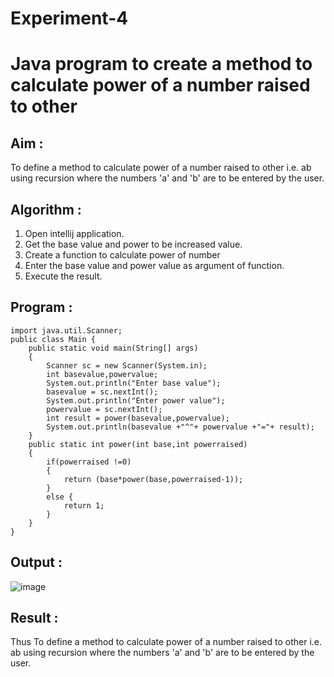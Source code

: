 # Experiment-4
# Java program to create a method to calculate power of a number raised to other 
## Aim :
To define a method to calculate power of a number raised to other i.e. ab using recursion where the numbers 'a' and 'b' are to be entered by the user.
## Algorithm :
1. Open intellij application.
2. Get the base value and power to be increased value.
3. Create a function to calculate power of number
4. Enter the base value and power value as argument of function.
5. Execute the result.
## Program :
```
import java.util.Scanner;
public class Main {
    public static void main(String[] args)
    {
        Scanner sc = new Scanner(System.in);
        int basevalue,powervalue;
        System.out.println("Enter base value");
        basevalue = sc.nextInt();
        System.out.println("Enter power value");
        powervalue = sc.nextInt();
        int result = power(basevalue,powervalue);
        System.out.println(basevalue +"^"+ powervalue +"="+ result);
    }
    public static int power(int base,int powerraised)
    {
        if(powerraised !=0)
        {
            return (base*power(base,powerraised-1));
        }
        else {
            return 1;
        }
    }
}

```
## Output :
![image](https://github.com/balaji-21005757/Experiment-6/assets/94372294/ca9b4634-bef0-4b7e-b6e8-1e9f79e7e940)

## Result :
Thus To define a method to calculate power of a number raised to other i.e. ab using recursion where the numbers 'a' and 'b' are to be entered by the user.
